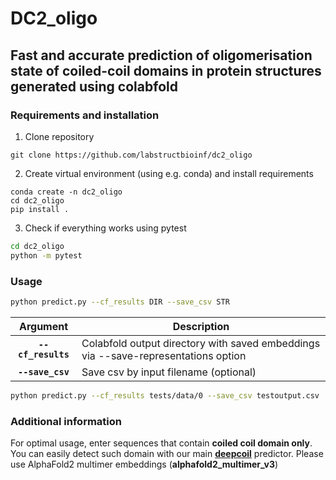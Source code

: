 # DC2_oligo
## **Fast and accurate prediction of oligomerisation state of coiled-coil domains in protein structures generated using colabfold**


### **Requirements and installation** ###

1. Clone repository
```
git clone https://github.com/labstructbioinf/dc2_oligo
```

2. Create virtual environment (using e.g. conda) and install requirements

```
conda create -n dc2_oligo
cd dc2_oligo
pip install .
```

3. Check if everything works using pytest

```bash
cd dc2_oligo
python -m pytest
```

### **Usage** ###

```bash
python predict.py --cf_results DIR --save_csv STR

 ```
 | Argument        | Description |
|:-------------:|-------------|
| **`--cf_results`** | Colabfold output directory with saved embeddings via --save-representations option |
| **`--save_csv`** | Save csv by input filename (optional)|

```bash
python predict.py --cf_results tests/data/0 --save_csv testoutput.csv
```

### **Additional information** ##

For optimal usage, enter sequences that contain __coiled coil domain only__. You can easily detect such domain with our main  [__deepcoil__](https://github.com/labstructbioinf/DeepCoil)  predictor.
Please use  AlphaFold2 multimer embeddings (**alphafold2_multimer_v3**)




